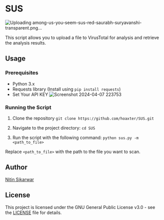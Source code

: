 # SUS
![Uploading among-us-you-seem-sus-red-saurabh-suryavanshi-transparent.png…]()

This script allows you to upload a file to VirusTotal for analysis and retrieve the analysis results.

## Usage

### Prerequisites

- Python 3.x
- Requests library (Install using `pip install requests`)
- Set Your API KEY
  ![Screenshot 2024-04-07 223753](https://github.com/hoaxter/SUS/assets/141468297/17ee9a3c-7048-4ce7-8a53-a04d3213bad3)


### Running the Script

1. Clone the repository
`git clone https://github.com/hoaxter/SUS.git
`

2. Navigate to the project directory:
`cd SUS
`

3. Run the script with the following command:
`python sus.py -m <path_to_file>
`

Replace `<path_to_file>` with the path to the file you want to scan.

## Author

[Nitin Sikarwar](https://github.com/hoaxter)

## License

This project is licensed under the GNU General Public License v3.0 - see the [LICENSE](LICENSE) file for details.

